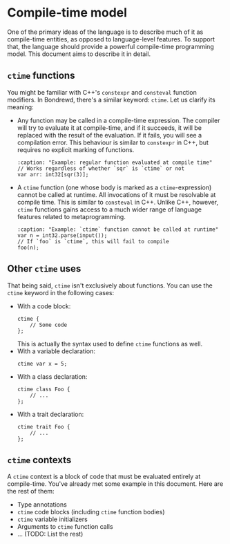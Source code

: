 Compile-time model
==================

One of the primary ideas of the language is to describe much of it as
compile-time entities, as opposed to language-level features. To support that,
the language should provide a powerful compile-time programming model. This
document aims to describe it in detail.

## `ctime` functions

You might be familiar with C++'s `constexpr` and `consteval` function modifiers.
In Bondrewd, there's a similar keyword: `ctime`. Let us clarify its meaning:
 - Any function may be called in a compile-time expression. The compiler will
    try to evaluate it at compile-time, and if it succeeds, it will be replaced
    with the result of the evaluation. If it fails, you will see a compilation
    error. This behaviour is similar to `constexpr` in C++, but requires no
    explicit marking of functions.
    ```{code-block} bondrewd
    :caption: "Example: regular function evaluated at compile time"
    // Works regardless of whether `sqr` is `ctime` or not
    var arr: int32[sqr(3)];
    ```
    <!-- TODO: bondrewd syntax highlighting -->
 - A `ctime` function (one whose body is marked as a `ctime`-expression)
    cannot be called at runtime. All invocations of it must be resolvable at
    compile time. This is similar to `consteval` in C++. Unlike C++, however,
    `ctime` functions gains access to a much wider range of language features
    related to metaprogramming.
    ```{code-block} bondrewd
    :caption: "Example: `ctime` function cannot be called at runtime"
    var n = int32.parse(input());
    // If `foo` is `ctime`, this will fail to compile
    foo(n);
    ```

## Other `ctime` uses
That being said, `ctime` isn't exclusively about functions. You can use the
`ctime` keyword in the following cases:
 - With a code block:
    ```{code-block} bondrewd
    ctime {
        // Some code
    };
    ```
    This is actually the syntax used to define `ctime` functions as well.
 - With a variable declaration:
    ```{code-block} bondrewd
    ctime var x = 5;
    ```
 - With a class declaration:
    ```{code-block} bondrewd
    ctime class Foo {
        // ...
    };
    ```
 - With a trait declaration:
    ```{code-block} bondrewd
    ctime trait Foo {
        // ...
    };
    ```

## `ctime` contexts
A `ctime` context is a block of code that must be evaluated entirely at
compile-time. You've already met some example in this document. Here are the
rest of them:
 - Type annotations
 - `ctime` code blocks (including `ctime` function bodies)
 - `ctime` variable initializers
 - Arguments to `ctime` function calls
 - ... (TODO: List the rest)
